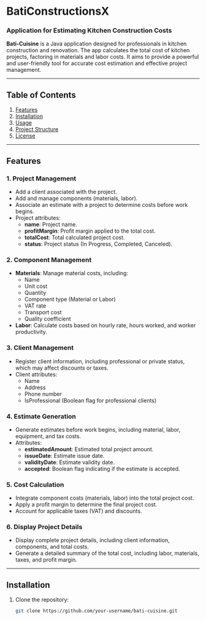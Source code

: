 # BatiConstructionsX

### Application for Estimating Kitchen Construction Costs

**Bati-Cuisine** is a Java application designed for professionals in kitchen construction and renovation. The app calculates the total cost of kitchen projects, factoring in materials and labor costs. It aims to provide a powerful and user-friendly tool for accurate cost estimation and effective project management.

---

## Table of Contents
1. [Features](#features)
2. [Installation](#installation)
3. [Usage](#usage)
4. [Project Structure](#project-structure)
5. [License](#license)

---

## Features

### 1. Project Management
- Add a client associated with the project.
- Add and manage components (materials, labor).
- Associate an estimate with a project to determine costs before work begins.
- Project attributes:
    - **name**: Project name.
    - **profitMargin**: Profit margin applied to the total cost.
    - **totalCost**: Total calculated project cost.
    - **status**: Project status (In Progress, Completed, Canceled).

### 2. Component Management
- **Materials**: Manage material costs, including:
    - Name
    - Unit cost
    - Quantity
    - Component type (Material or Labor)
    - VAT rate
    - Transport cost
    - Quality coefficient
- **Labor**: Calculate costs based on hourly rate, hours worked, and worker productivity.

### 3. Client Management
- Register client information, including professional or private status, which may affect discounts or taxes.
- Client attributes:
    - Name
    - Address
    - Phone number
    - IsProfessional (Boolean flag for professional clients)

### 4. Estimate Generation
- Generate estimates before work begins, including material, labor, equipment, and tax costs.
- Attributes:
    - **estimatedAmount**: Estimated total project amount.
    - **issueDate**: Estimate issue date.
    - **validityDate**: Estimate validity date.
    - **accepted**: Boolean flag indicating if the estimate is accepted.

### 5. Cost Calculation
- Integrate component costs (materials, labor) into the total project cost.
- Apply a profit margin to determine the final project cost.
- Account for applicable taxes (VAT) and discounts.

### 6. Display Project Details
- Display complete project details, including client information, components, and total costs.
- Generate a detailed summary of the total cost, including labor, materials, taxes, and profit margin.

---

## Installation

1. Clone the repository:
   ```bash
   git clone https://github.com/your-username/bati-cuisine.git
